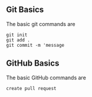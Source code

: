 ## Git Basics
The basic git commands are
```
git init
git add .
git commit -m 'message
```

## GitHub Basics
The basic GitHub commands are
```
create pull request
```
